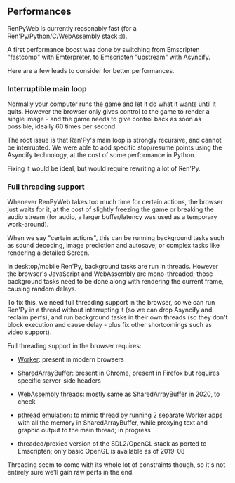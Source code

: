## Performances

RenPyWeb is currently reasonably fast (for a
Ren'Py/Python/C/WebAssembly stack :)).

A first performance boost was done by switching from Emscripten
"fastcomp" with Emterpreter, to Emscripten "upstream" with Asyncify.


Here are a few leads to consider for better performances.

### Interruptible main loop

Normally your computer runs the game and let it do what it wants until
it quits.  However the browser only gives control to the game to
render a single image - and the game needs to give control back as
soon as possible, ideally 60 times per second.

The root issue is that Ren'Py's main loop is strongly recursive, and
cannot be interrupted.  We were able to add specific stop/resume
points using the Asyncify technology, at the cost of some performance
in Python.

Fixing it would be ideal, but would require rewriting a lot of Ren'Py.


### Full threading support

Whenever RenPyWeb takes too much time for certain actions, the browser
just waits for it, at the cost of slightly freezing the game or
breaking the audio stream (for audio, a larger buffer/latency was used
as a temporary work-around).

When we say "certain actions", this can be running background tasks
such as sound decoding, image prediction and autosave; or complex
tasks like rendering a detailed Screen.

In desktop/mobile Ren'Py, background tasks are run in threads.
However the browser's JavaScript and WebAssembly are mono-threaded;
those background tasks need to be done along with rendering the
current frame, causing random delays.

To fix this, we need full threading support in the browser, so we can
run Ren'Py in a thread without interrupting it (so we can drop
Asyncify and reclaim perfs), and run background tasks in their own
threads (so they don't block execution and cause delay - plus fix
other shortcomings such as video support).

Full threading support in the browser requires:

- [Worker](https://developer.mozilla.org/en-US/docs/Web/API/Web_Workers_API):
  present in modern browsers

- [SharedArrayBuffer](https://developer.mozilla.org/en-US/docs/Web/JavaScript/Reference/Global_Objects/SharedArrayBuffer):
  present in Chrome, present in Firefox but requires specific server-side headers

- [WebAssembly threads](https://developers.google.com/web/updates/2018/10/wasm-threads):
  mostly same as SharedArrayBuffer in 2020, to check

- [pthread emulation](https://emscripten.org/docs/porting/pthreads.html):
  to mimic thread by running 2 separate Worker apps with all the
  memory in SharedArrayBuffer, while proxying text and graphic output
  to the main thread; in progress

- threaded/proxied version of the SDL2/OpenGL stack as ported to
  Emscripten; only basic OpenGL is available as of 2019-08

Threading seem to come with its whole lot of constraints though, so
it's not entirely sure we'll gain raw perfs in the end.
